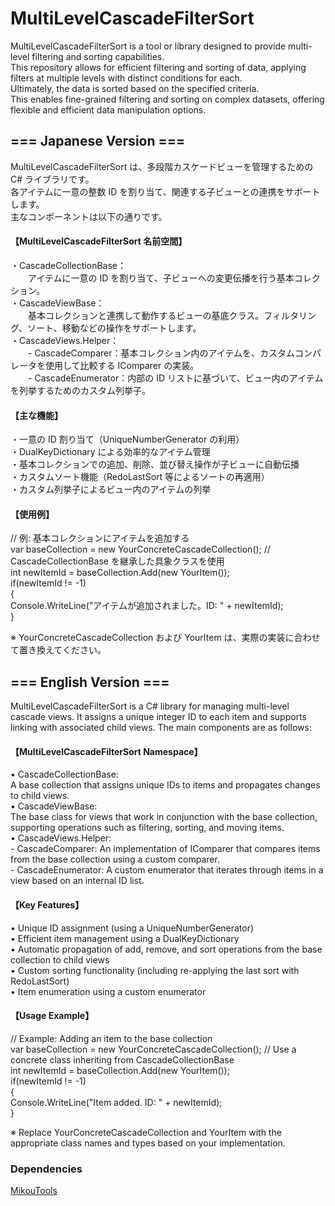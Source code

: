 # MultiLevelCascadeFilterSort

MultiLevelCascadeFilterSort is a tool or library designed to provide multi-level filtering and sorting capabilities.  
This repository allows for efficient filtering and sorting of data, applying filters at multiple levels with distinct conditions for each.  
Ultimately, the data is sorted based on the specified criteria.  
This enables fine-grained filtering and sorting on complex datasets, offering flexible and efficient data manipulation options.  
  
  
  
## === Japanese Version ===  
  
MultiLevelCascadeFilterSort は、多段階カスケードビューを管理するための C# ライブラリです。  
各アイテムに一意の整数 ID を割り当て、関連する子ビューとの連携をサポートします。  
主なコンポーネントは以下の通りです。  
  
#### 【MultiLevelCascadeFilterSort 名前空間】  
・CascadeCollectionBase：  
　　アイテムに一意の ID を割り当て、子ビューへの変更伝播を行う基本コレクション。  
・CascadeViewBase：  
　　基本コレクションと連携して動作するビューの基底クラス。フィルタリング、ソート、移動などの操作をサポートします。  
・CascadeViews.Helper：  
　　- CascadeComparer：基本コレクション内のアイテムを、カスタムコンパレータを使用して比較する IComparer<int> の実装。  
　　- CascadeEnumerator：内部の ID リストに基づいて、ビュー内のアイテムを列挙するためのカスタム列挙子。  
  
#### 【主な機能】  
・一意の ID 割り当て（UniqueNumberGenerator の利用）  
・DualKeyDictionary による効率的なアイテム管理  
・基本コレクションでの追加、削除、並び替え操作が子ビューに自動伝播  
・カスタムソート機能（RedoLastSort 等によるソートの再適用）  
・カスタム列挙子によるビュー内のアイテムの列挙  
  
#### 【使用例】  
// 例: 基本コレクションにアイテムを追加する  
var baseCollection = new YourConcreteCascadeCollection(); // CascadeCollectionBase を継承した具象クラスを使用  
int newItemId = baseCollection.Add(new YourItem());  
if(newItemId != -1)  
{  
    Console.WriteLine("アイテムが追加されました。ID: " + newItemId);  
}  
  
※ YourConcreteCascadeCollection および YourItem は、実際の実装に合わせて置き換えてください。  
  
  
## === English Version ===  

MultiLevelCascadeFilterSort is a C# library for managing multi-level cascade views.
It assigns a unique integer ID to each item and supports linking with associated child views.
The main components are as follows:

#### 【MultiLevelCascadeFilterSort Namespace】  
• CascadeCollectionBase:  
    A base collection that assigns unique IDs to items and propagates changes to child views.  
• CascadeViewBase:  
    The base class for views that work in conjunction with the base collection, supporting operations such as filtering, sorting, and moving items.  
• CascadeViews.Helper:  
    - CascadeComparer: An implementation of IComparer<int> that compares items from the base collection using a custom comparer.  
    - CascadeEnumerator: A custom enumerator that iterates through items in a view based on an internal ID list.  
  
#### 【Key Features】  
• Unique ID assignment (using a UniqueNumberGenerator)  
• Efficient item management using a DualKeyDictionary  
• Automatic propagation of add, remove, and sort operations from the base collection to child views  
• Custom sorting functionality (including re-applying the last sort with RedoLastSort)  
• Item enumeration using a custom enumerator  
  
#### 【Usage Example】  
// Example: Adding an item to the base collection  
var baseCollection = new YourConcreteCascadeCollection(); // Use a concrete class inheriting from CascadeCollectionBase  
int newItemId = baseCollection.Add(new YourItem());  
if(newItemId != -1)  
{  
    Console.WriteLine("Item added. ID: " + newItemId);  
}  
  
※ Replace YourConcreteCascadeCollection and YourItem with the appropriate class names and types based on your implementation.  
  
  
### Dependencies  
[MikouTools](https://github.com/Mikou2761210/MikouTools)
